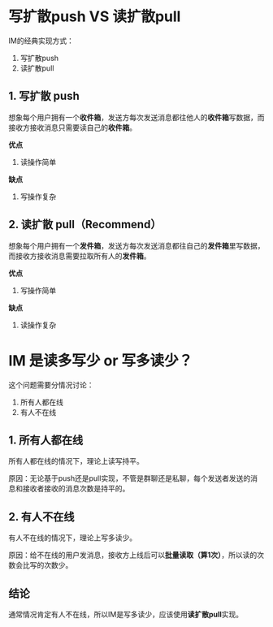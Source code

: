 # 写扩散push VS 读扩散pull

IM的经典实现方式：

1. 写扩散push
2. 读扩散pull

## 1. 写扩散 push

想象每个用户拥有一个**收件箱**，发送方每次发送消息都往他人的**收件箱**写数据，而接收方接收消息只需要读自己的**收件箱**。

**优点**

1. 读操作简单

**缺点**

1. 写操作复杂

## 2. 读扩散 pull（Recommend）

想象每个用户拥有一个**发件箱**，发送方每次发送消息都往自己的**发件箱**里写数据，而接收方接收消息需要拉取所有人的**发件箱**。

**优点**

1. 写操作简单

**缺点**

1. 读操作复杂

# IM 是读多写少 or 写多读少？

这个问题需要分情况讨论：

1. 所有人都在线
2. 有人不在线

## 1. 所有人都在线

所有人都在线的情况下，理论上读写持平。

原因：无论基于push还是pull实现，不管是群聊还是私聊，每个发送者发送的消息和接收者接收的消息次数是持平的。

## 2. 有人不在线

有人不在线的情况下，理论上写多读少。

原因：给不在线的用户发消息，接收方上线后可以**批量读取（算1次）**，所以读的次数会比写的次数少。

## 结论

通常情况肯定有人不在线，所以IM是写多读少，应该使用**读扩散pull**实现。


